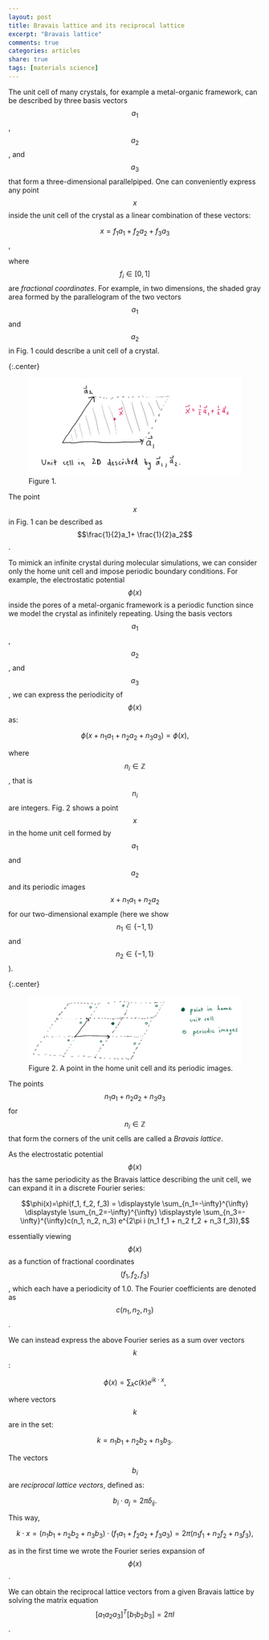 ```yaml
---
layout: post
title: Bravais lattice and its reciprocal lattice
excerpt: "Bravais lattice"
comments: true
categories: articles
share: true
tags: [materials science]
---
```


The unit cell of many crystals, for example a metal-organic framework, can be described by three basis vectors $$a_1$$, $$a_2$$, and $$a_3$$ that form a three-dimensional parallelpiped. One can conveniently express any point $$x$$ inside the unit cell of the crystal as a linear combination of these vectors:

$$x = f_1 a_1 + f_2 a_2 + f_3 a_3$$,

where $$f_i \in [0, 1]$$ are *fractional coordinates*. For example, in two dimensions, the shaded gray area formed by the parallelogram of the two vectors $$a_1$$ and $$a_2$$ in Fig. 1 could describe a unit cell of a crystal.

{:.center}
<figure>
<img src="/images/Bravais/2dversion.png" alt="image">
<figcaption>Figure 1.</figcaption>
</figure>

The point $$x$$ in Fig. 1 can be described as $$\frac{1}{2}a_1+ \frac{1}{2}a_2$$.

To mimick an infinite crystal during molecular simulations, we can consider only the home unit cell and impose periodic boundary conditions. For example, the electrostatic potential $$\phi(x)$$ inside the pores of a metal-organic framework is a periodic function since we model the crystal as infinitely repeating. Using the basis vectors $$a_1$$, $$a_2$$, and $$a_3$$, we can express the periodicity of $$\phi(x)$$ as:

$$\phi(x + n_1 a_1 + n_2 a_2 + n_3 a_3) = \phi(x),$$

where $$n_i\in \mathbb{Z}$$, that is $$n_i$$ are integers. Fig. 2 shows a point $$x$$ in the home unit cell formed by $$a_1$$ and $$a_2$$ and its periodic images $$x+n_1 a_1 + n_2 a_2$$ for our two-dimensional example (here we show $$n_1\in\{-1,1\}$$ and $$n_2\in\{-1,1\}$$).

{:.center}
<figure>
<img src="/images/Bravais/periodic.png" alt="image">
<figcaption>Figure 2. A point in the home unit cell and its periodic images. </figcaption>
</figure>

The points $$n_1a_1 +n_2a_2+n_3a_3$$ for $$n_i \in \mathbb{Z}$$ that form the corners of the unit cells are called a *Bravais lattice*.

As the electrostatic potential $$\phi(x)$$ has the same periodicity as the Bravais lattice describing the unit cell, we can expand it in a discrete Fourier series:

$$\phi(x)=\phi(f_1, f_2, f_3) = \displaystyle \sum_{n_1=-\infty}^{\infty} \displaystyle \sum_{n_2=-\infty}^{\infty} \displaystyle \sum_{n_3=-\infty}^{\infty}c(n_1, n_2, n_3) e^{2\pi i (n_1 f_1 + n_2 f_2 + n_3 f_3)},$$

essentially viewing $$\phi(x)$$ as a function of fractional coordinates $$(f_1, f_2, f_3)$$, which each have a periodicity of 1.0. The Fourier coefficients are denoted as $$c(n_1, n_2, n_3)$$.

We can instead express the above Fourier series as a sum over vectors $$k$$:

$$\phi(x)= \displaystyle \sum_{k} c(k) e^{i k \cdot x},$$

where vectors $$k$$ are in the set:

$$k = n_1 b_1 + n_2 b_2 + n_3 b_3.$$

The vectors $$b_i$$ are *reciprocal lattice vectors*, defined as:

$$b_i \cdot a_j = 2 \pi \delta_{ij}.$$

This way,

$$k \cdot x = (n_1 b_1 + n_2 b_2 + n_3 b_3) \cdot (f_1 a_1 + f_2 a_2 + f_3 a_3) = 2 \pi (n_1 f_1 + n_2 f_2 + n_3 f_3),$$

as in the first time we wrote the Fourier series expansion of $$\phi(x)$$.

We can obtain the reciprocal lattice vectors from a given Bravais lattice by solving the matrix equation $$[a_1 a_2 a_3]^T [b_1 b_2 b_3] = 2\pi I$$.
